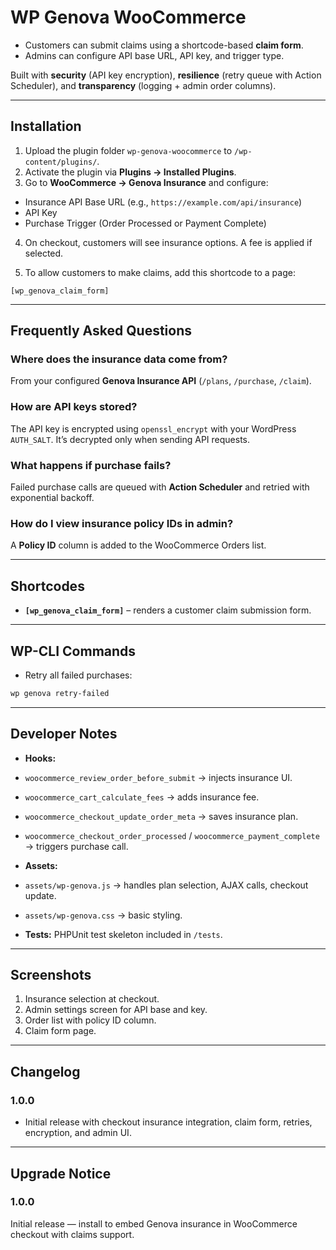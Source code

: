 # WP Genova WooCommerce
- Customers can submit claims using a shortcode-based **claim form**.
- Admins can configure API base URL, API key, and trigger type.


Built with **security** (API key encryption), **resilience** (retry queue with Action Scheduler), and **transparency** (logging + admin order columns).


---


## Installation


1. Upload the plugin folder `wp-genova-woocommerce` to `/wp-content/plugins/`.
2. Activate the plugin via **Plugins → Installed Plugins**.
3. Go to **WooCommerce → Genova Insurance** and configure:
- Insurance API Base URL (e.g., `https://example.com/api/insurance`)
- API Key
- Purchase Trigger (Order Processed or Payment Complete)


4. On checkout, customers will see insurance options. A fee is applied if selected.


5. To allow customers to make claims, add this shortcode to a page:
```
[wp_genova_claim_form]
```


---


## Frequently Asked Questions


### Where does the insurance data come from?
From your configured **Genova Insurance API** (`/plans`, `/purchase`, `/claim`).


### How are API keys stored?
The API key is encrypted using `openssl_encrypt` with your WordPress `AUTH_SALT`. It’s decrypted only when sending API requests.


### What happens if purchase fails?
Failed purchase calls are queued with **Action Scheduler** and retried with exponential backoff.


### How do I view insurance policy IDs in admin?
A **Policy ID** column is added to the WooCommerce Orders list.


---


## Shortcodes


- **`[wp_genova_claim_form]`** – renders a customer claim submission form.


---


## WP-CLI Commands

- Retry all failed purchases:
```bash
wp genova retry-failed
```


---


## Developer Notes


- **Hooks:**
- `woocommerce_review_order_before_submit` → injects insurance UI.
- `woocommerce_cart_calculate_fees` → adds insurance fee.
- `woocommerce_checkout_update_order_meta` → saves insurance plan.
- `woocommerce_checkout_order_processed` / `woocommerce_payment_complete` → triggers purchase call.


- **Assets:**
- `assets/wp-genova.js` → handles plan selection, AJAX calls, checkout update.
- `assets/wp-genova.css` → basic styling.


- **Tests:** PHPUnit test skeleton included in `/tests`.


---


## Screenshots


1. Insurance selection at checkout.
2. Admin settings screen for API base and key.
3. Order list with policy ID column.
4. Claim form page.


---


## Changelog


### 1.0.0
* Initial release with checkout insurance integration, claim form, retries, encryption, and admin UI.


---


## Upgrade Notice


### 1.0.0
Initial release — install to embed Genova insurance in WooCommerce checkout with claims support.